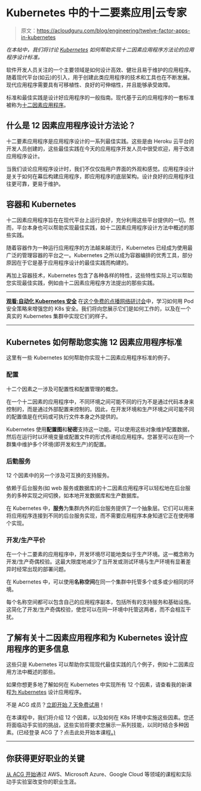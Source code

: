 # Kubernetes 中的十二要素应用|云专家

> 原文：<https://acloudguru.com/blog/engineering/twelve-factor-apps-in-kubernetes>

*在本帖中，我们将讨论 [Kubernetes](https://acloudguru.com/blog/tag/kubernetes) 如何帮助实现十二因素应用程序方法论的应用程序设计标准。*

软件开发人员关注的一个主要领域是如何设计高效、健壮且易于维护的应用程序。随着现代平台(如云)的引入，用于创建此类应用程序的技术和工具也在不断发展。现代应用程序需要具有可移植性、良好的可伸缩性，并且能够承受故障。

标准和最佳实践是设计好应用程序的一般指南。现代基于云的应用程序的一套标准被称为[十二因素应用程序](https://12factor.net/)。

## 什么是 12 因素应用程序设计方法论？

十二要素应用程序是应用程序设计的一系列最佳实践。这些是由 Heroku 云平台的开发人员创建的，这些最佳实践在今天的应用程序开发人员中很受欢迎，用于改进应用程序设计。

当我们谈论应用程序设计时，我们不仅仅指用户界面的外观和感觉。应用程序设计是关于如何在幕后构建应用程序，即应用程序的底层架构。设计良好的应用程序往往更可靠，更易于维护。

## 容器和 Kubernetes

十二因素应用程序旨在在现代平台上运行良好，充分利用这些平台提供的一切。然而，平台本身也可以帮助实现最佳实践，如十二因素应用程序设计方法中概述的那些实践。

随着容器作为一种运行应用程序的方法越来越流行，Kubernetes 已经成为使用最广泛的管理容器的平台之一。Kubernetes 之所以成为容器编排的优秀工具，部分原因在于它是基于应用程序设计的最佳实践而构建的。

再加上容器技术，Kubernetes 包含了各种各样的特性，这些特性实际上可以帮助您实现最佳实践，例如由十二因素应用程序方法提出的那些实践。

* * *

**[观看:自动化 Kubernetes 安全](https://go.acloudguru.com/automating-kubernetes-security-webinar)** [](https://get.acloudguru.com/aws-cloud-formation-power-user-webinar) 在[这个免费的点播网络研讨会](https://go.acloudguru.com/automating-kubernetes-security-webinar)中，学习如何用 Pod 安全策略来增强您的 K8s 安全。我们将向您展示它们是如何工作的，以及在一个真实的 Kubernetes 集群中实现它们的样子。

* * *

## Kubernetes 如何帮助您实施 12 因素应用程序标准

这里有一些 Kubernetes 如何帮助你实现十二因素应用程序标准的例子。

### 配置

十二个因素之一涉及可配置性和配置管理的概念。

在一个十二因素的应用程序中，不同环境之间可能不同的行为不是通过代码本身来控制的，而是通过外部配置来控制的。因此，在开发环境和生产环境之间可能不同的配置值是在代码或可执行文件本身之外提供的。

Kubernetes 使用**配置图**和**秘密**支持这一功能。可以使用这些对象维护配置数据，然后在运行时以环境变量或配置文件的形式传递给应用程序。您甚至可以在同一个群集中维护多个环境(即开发和生产)的配置。

### 后勤服务

12 个因素中的另一个涉及可互换的支持服务。

依赖于后台服务(如 web 服务或数据库)的十二因素应用程序可以轻松地在后台服务的多种实现之间切换，如本地开发数据库和生产数据库。

在 Kubernetes 中，**服务**为集群内外的后台服务提供了一个抽象层。它们可以用来将应用程序连接到不同的后台服务实现，而不需要应用程序本身知道它正在使用哪个实现。

### 开发/生产平价

在一个十二要素的应用程序中，开发环境尽可能地类似于生产环境。这一概念称为开发/生产奇偶校验。这最大限度地减少了当开发或测试环境与生产环境有显著差异时经常出现的部署问题。

在 Kubernetes 中，可以使用**名称空间**在同一个集群中托管多个或多或少相同的环境。

每个名称空间都可以包含自己的应用程序副本，包括所有的支持服务和基础设施。这简化了开发/生产奇偶校验，使您可以在同一环境中托管这两者，而不会相互干扰。

## 了解有关十二因素应用程序和为 Kubernetes 设计应用程序的更多信息

这些只是 Kubernetes 可以帮助你实现现代最佳实践的几个例子，例如十二因素应用方法中概述的那些。

如果你想更多地了解如何在 Kubernetes 中实现所有 12 个因素，请查看我的新课程[为 Kubernetes](https://acloudguru.com/course/designing-applications-for-kubernetes) 设计应用程序。

不是 ACG 成员？[立即开始 7 天免费试用](https://acloudguru.com/pricing)！

在本课程中，我们将介绍 12 个因素，以及如何在 K8s 环境中实施这些因素。您还将面临动手实验的挑战，这些实验将要求您展示一系列技能，以同时结合多种因素。(已经登录 ACG 了？点击此处开始本课程[。)](https://learn.acloud.guru/course/designing-applications-for-kubernetes/dashboard)

* * *

## 你获得更好职业的关键

[从 ACG 开始](https://acloudguru.com/pricing)通过 AWS、Microsoft Azure、Google Cloud 等领域的课程和实际动手实验室改变你的职业生涯。